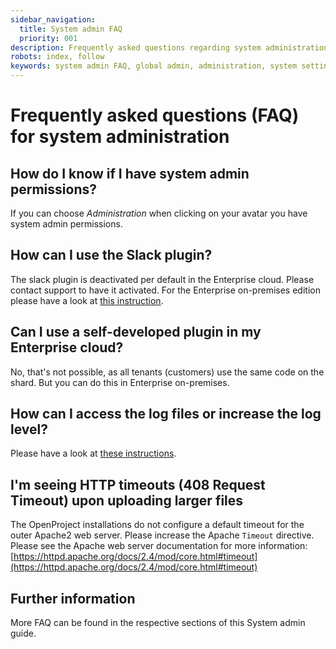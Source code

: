```yaml
---
sidebar_navigation:
  title: System admin FAQ
  priority: 001
description: Frequently asked questions regarding system administration
robots: index, follow
keywords: system admin FAQ, global admin, administration, system settings
---
```


# Frequently asked questions (FAQ) for system administration

## How do I know if I have system admin permissions?

If you can choose *Administration* when clicking on your avatar you have system admin permissions.

## How can I use the Slack plugin?

The slack plugin is deactivated per default in the Enterprise cloud. Please contact support to have it activated. For the Enterprise on-premises edition please have a look at [this instruction](../../system-admin-guide/integrations/#slack).

## Can I use a self-developed plugin in my Enterprise cloud?

No, that's not possible, as all tenants (customers) use the same code on the shard. But you can do this in Enterprise on-premises.

## How can I access the log files or increase the log level?

Please have a look at [these instructions](../../installation-and-operations/operation/monitoring).

## I'm seeing HTTP timeouts (408 Request Timeout) upon uploading larger files

The OpenProject installations do not configure a default timeout for the outer Apache2 web server. Please increase the Apache `Timeout` directive. Please see the Apache web server documentation for more information: [https://httpd.apache.org/docs/2.4/mod/core.html#timeout](https://httpd.apache.org/docs/2.4/mod/core.html#timeout)


## Further information

More FAQ can be found in the respective sections of this System admin guide.
